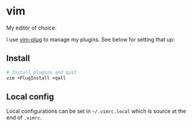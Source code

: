 # vim

My editor of choice.

I use [vim-plug][] to manage my plugins. See below for setting that up:

[vim-plug]: https://github.com/junegunn/vim-plug

## Install

```sh
# Install plugins and quit
vim +PlugInstall +qall
```

## Local config

Local configurations can be set in `~/.vimrc.local` which is source at the end of `.vimrc`.
